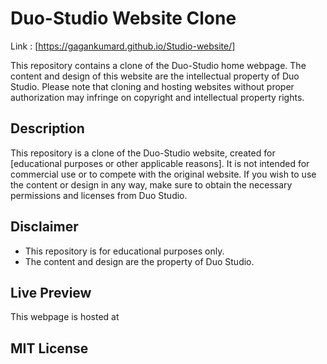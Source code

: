 # Duo-Studio Website Clone

 Link : [https://gagankumard.github.io/Studio-website/]

This repository contains a clone of the Duo-Studio home webpage. The content and design of this website are the intellectual property of Duo Studio. Please note that cloning and hosting websites without proper authorization may infringe on copyright and intellectual property rights.

## Description

This repository is a clone of the Duo-Studio website, created for [educational purposes or other applicable reasons]. It is not intended for commercial use or to compete with the original website. If you wish to use the content or design in any way, make sure to obtain the necessary permissions and licenses from Duo Studio.

## Disclaimer

- This repository is for educational purposes only.
- The content and design are the property of Duo Studio.

## Live Preview
This webpage is hosted at 

## MIT License
